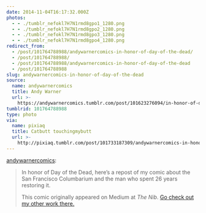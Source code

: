 ```yaml
---
date: 2014-11-04T16:17:32.000Z
photos:
  - - ./tumblr_nefokl7H7N1rmd8gpo1_1280.png
  - - ./tumblr_nefokl7H7N1rmd8gpo2_1280.png
  - - ./tumblr_nefokl7H7N1rmd8gpo3_1280.png
  - - ./tumblr_nefokl7H7N1rmd8gpo4_1280.png
redirect_from:
  - /post/101764788988/andywarnercomics-in-honor-of-day-of-the-dead/
  - /post/101764788988/
  - /post/101764788988/andywarnercomics-in-honor-of-day-of-the-dead
  - /post/101764788988
slug: andywarnercomics-in-honor-of-day-of-the-dead
source:
  name: andywarnercomics
  title: Andy Warner
  url: >-
    https://andywarnercomics.tumblr.com/post/101623276094/in-honor-of-day-of-the-dead-heres-a-repost-of-my
tumblrid: 101764788988
type: photo
via:
  name: pixiaq
  title: Catbutt touchingmybutt
  url: >-
    http://pixiaq.tumblr.com/post/101733187309/andywarnercomics-in-honor-of-day-of-the-dead
---
```

<p><a class="tumblr_blog" href="http://andywarnercomics.tumblr.com/post/101623276094/in-honor-of-day-of-the-dead-heres-a-repost-of-my">andywarnercomics</a>:</p>
<blockquote>
<p>In honor of Day of the Dead, here’s a repost of my comic about the San Francisco Columbarium and the man who spent 26 years restoring it.</p>
<p>This comic originally appeared on Medium at <em>The Nib</em>. <a href="https://medium.com/@andycomics/">Go check out my other work there.</a></p>
</blockquote>
